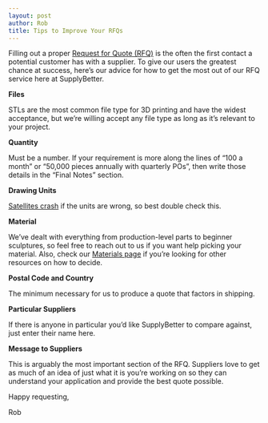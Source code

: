 ```yaml
--- 
layout: post
author: Rob
title: Tips to Improve Your RFQs
---
```


Filling out a proper [Request for Quote (RFQ)]("http://www.supplybetter.com/orders/new") is the often the first contact a potential customer has with a supplier. To give our users the greatest chance at success, here’s our advice for how to get the most out of our RFQ service here at SupplyBetter. 

**Files**

STLs are the most common file type for 3D printing and have the widest acceptance, but we’re willing accept any file type as long as it’s relevant to your project. 

**Quantity**

Must be a number. If your requirement is more along the lines of “100 a month” or “50,000 pieces annually with quarterly POs”, then write those details in the “Final Notes” section.

**Drawing Units**

[Satellites crash]("http://en.wikipedia.org/wiki/Mars_Climate_Orbiter") if the units are wrong, so best double check this. 

**Material**

We’ve dealt with everything from production-level parts to beginner sculptures, so feel free to reach out to us if you want help picking your material. Also, check our [Materials page]("http://www.supplybetter.com/materials") if you’re looking for other resources on how to decide. 

**Postal Code and Country**

The minimum necessary for us to produce a quote that factors in shipping. 

**Particular Suppliers**

If there is anyone in particular you’d like SupplyBetter to compare against, just enter their name here. 

**Message to Suppliers**

This is arguably the most important section of the RFQ. Suppliers love to get as much of an idea of just what it is you’re working on so they can understand your application and provide the best quote possible. 

Happy requesting,

Rob

